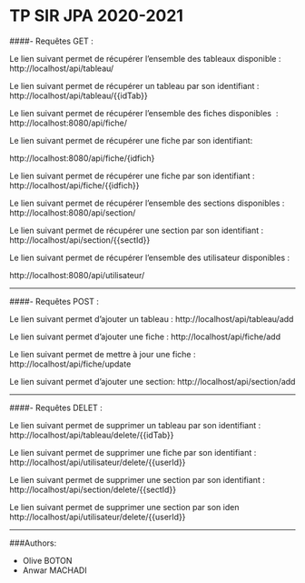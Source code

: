 # TP SIR JPA 2020-2021 
####- Requêtes GET :

Le lien suivant permet de récupérer l’ensemble des tableaux disponible : http://localhost/api/tableau/

Le lien suivant permet de récupérer un tableau par son identifiant :
http://localhost/api/tableau/{{idTab}}

Le lien suivant permet de récupérer l’ensemble des fiches disponibles  :
http://localhost:8080/api/fiche/

Le lien suivant permet de récupérer une fiche par son identifiant:

http://localhost:8080/api/fiche/{idfich}

Le lien suivant permet de récupérer une fiche par son identifiant :
 http://localhost/api/fiche/{{idfich}}

Le lien suivant permet de récupérer l’ensemble des sections disponibles :
http://localhost:8080/api/section/

Le lien suivant permet de récupérer une section par son identifiant :
http://localhost/api/section/{{sectId}}

Le lien suivant permet de récupérer l’ensemble des utilisateur disponibles :


http://localhost:8080/api/utilisateur/

----------------------------------------------
####- Requêtes  POST :

Le lien suivant permet d’ajouter un tableau :
http://localhost/api/tableau/add

Le lien suivant permet d’ajouter une fiche :
http://localhost/api/fiche/add

Le lien suivant permet de mettre à jour une fiche :
http://localhost/api/fiche/update

Le lien suivant permet d’ajouter une section:
http://localhost/api/section/add

----------------------------------------------

####- Requêtes DELET :


Le lien suivant permet de supprimer un tableau par son identifiant :
http://localhost/api/tableau/delete/{{idTab}}

Le lien suivant permet de supprimer une fiche par son identifiant :
http://localhost/api/utilisateur/delete/{{userId}}


Le lien suivant permet de supprimer une section par son identifiant :
http://localhost/api/section/delete/{{sectId}}

Le lien suivant permet de supprimer une section par son iden
http://localhost/api/utilisateur/delete/{{userId}}

----------------------------------------------

###Authors:
- Olive BOTON
- Anwar MACHADI
